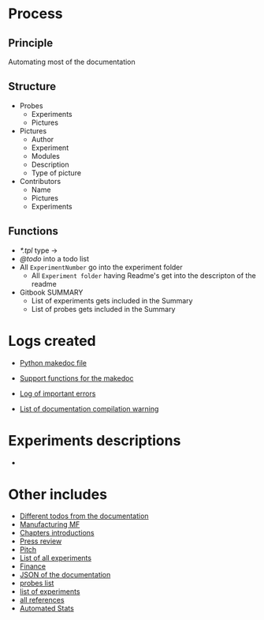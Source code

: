 # Process

## Principle

Automating most of the documentation	

## Structure

* Probes
  * Experiments
  * Pictures
* Pictures
  * Author
  * Experiment
  * Modules
  * Description
  * Type of picture
* Contributors
  * Name
  * Pictures
  * Experiments

## Functions

* _*.tpl_ type -> 
* _@todo_ into a todo list
* All ``ExperimentNumber`` go into the experiment folder
  * All `Experiment folder` having Readme's get into the descripton of the readme
* Gitbook SUMMARY
  * List of experiments gets included in the Summary
  * List of probes gets included in the Summary

# Logs created

* [Python makedoc file](/makedoc.py)
* [Support functions for the makedoc](/doc/mkdoc.py)

* [Log of important errors](/doc/urgent.md)
* [List of documentation compilation warning](/doc/log.md)

# Experiments descriptions

* [](/include/experiments/all.md)

# Other includes 

* [Different todos from the documentation](/include/AddShoppingList.md)
* [Manufacturing MF](/include/MF.md)
* [Chapters introductions](/include/AddChaptersIntro.md) 
* [Press review](/include/AddPressReview.md)
* [Pitch](/include/AddPitch.md)
* [List of all experiments](/include/AllExpes.md) 
* [Finance](/include/Finance.md)
* [JSON of the documentation](/include/doc.json)
* [probes list](/include/probes/auto) 
* [list of experiments](/include/experiments) 
* [all references](/include/biblio/bib/AllRefs.md)
* [Automated Stats](/include/AddStats.md)


